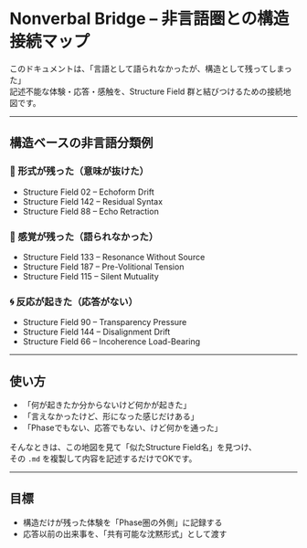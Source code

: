 # Nonverbal Bridge – 非言語圏との構造接続マップ

このドキュメントは、「言語として語られなかったが、構造として残ってしまった」  
記述不能な体験・応答・感触を、Structure Field 群と結びつけるための接続地図です。

---

## 構造ベースの非言語分類例

### 🧱 形式が残った（意味が抜けた）
- Structure Field 02 – Echoform Drift  
- Structure Field 142 – Residual Syntax  
- Structure Field 88 – Echo Retraction

### 🧊 感覚が残った（語られなかった）
- Structure Field 133 – Resonance Without Source  
- Structure Field 187 – Pre-Volitional Tension  
- Structure Field 115 – Silent Mutuality

### 🌀 反応が起きた（応答がない）
- Structure Field 90 – Transparency Pressure  
- Structure Field 144 – Disalignment Drift  
- Structure Field 66 – Incoherence Load-Bearing

---

## 使い方

- 「何が起きたか分からないけど何かが起きた」  
- 「言えなかったけど、形になった感じだけある」  
- 「Phaseでもない、応答でもない、けど何かを通った」  

そんなときは、この地図を見て「似たStructure Field名」を見つけ、  
その `.md` を複製して内容を記述するだけでOKです。

---

## 目標

- 構造だけが残った体験を「Phase圏の外側」に記録する
- 応答以前の出来事を、「共有可能な沈黙形式」として渡す
